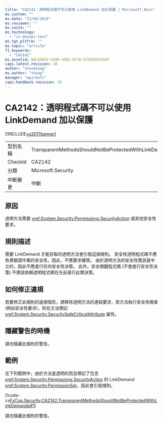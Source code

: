 ```yaml
---
title: "CA2142：透明程式碼不可以使用 LinkDemand 加以保護 | Microsoft Docs"
ms.custom: ""
ms.date: "11/04/2016"
ms.reviewer: ""
ms.suite: ""
ms.technology: 
  - "vs-devops-test"
ms.tgt_pltfrm: ""
ms.topic: "article"
f1_keywords: 
  - "CA2142"
ms.assetid: 6dc59053-5dd9-4583-bf10-5f339107e59f
caps.latest.revision: 10
author: "stevehoag"
ms.author: "shoag"
manager: "wpickett"
caps.handback.revision: 10
---
```

# CA2142：透明程式碼不可以使用 LinkDemand 加以保護
[!INCLUDE[vs2017banner](../code-quality/includes/vs2017banner.md)]

|||  
|-|-|  
|型別名稱|TransparentMethodsShouldNotBeProtectedWithLinkDemands|  
|CheckId|CA2142|  
|分類|Microsoft.Security|  
|中斷變更|中斷|  
  
## 原因  
 透明方法需要 <xref:System.Security.Permissions.SecurityAction> 或其他安全性要求。  
  
## 規則描述  
 需要 LinkDemand 才能存取的透明方法會引發這個規則。  安全性透明程式碼不應負責驗證作業的安全性，因此，不應要求權限。  由於透明方法的安全性應該是中立的，因此不應進行任何安全性決策。  此外，安全關鍵程式碼 \(不會進行安全性決策\) 不應該依賴透明程式碼在先前進行此類決策。  
  
## 如何修正違規  
 若要修正此規則的違規情形，請移除透明方法的連結要求，若方法執行安全性檢查 \(例如安全性要求\)，則在方法標記 <xref:System.Security.SecuritySafeCriticalAttribute> 屬性。  
  
## 隱藏警告的時機  
 請勿隱藏此規則的警告。  
  
## 範例  
 在下列範例中，由於方法是透明的而且標記了包含 <xref:System.Security.Permissions.SecurityAction> 的 LinkDemand <xref:System.Security.PermissionSet>，因此會引發規則。  
  
 [!code-cs[FxCop.Security.CA2142.TransparentMethodsShouldNotBeProtectedWithLinkDemands#1](../code-quality/codesnippet/CSharp/ca2142-transparent-code-should-not-be-protected-with-linkdemands_1.cs)]  
  
 請勿隱藏此規則的警告。